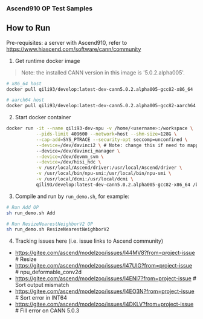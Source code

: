 ### Ascend910 OP Test Samples

## How to Run

Pre-requisites: a server with Ascend910, refer to https://www.hiascend.com/software/cann/community

1. Get runtime docker image

  > Note: the installed CANN version in this image is '5.0.2.alpha005'.

  ```bash
  # x86_64 host
  docker pull qili93/develop:latest-dev-cann5.0.2.alpha005-gcc82-x86_64

  # aarch64 host
  docker pull qili93/develop:latest-dev-cann5.0.2.alpha005-gcc82-aarch64
  ```

2. Start docker container

  ```bash
  docker run -it --name qili93-dev-npu -v /home/<username>:/workspace \
             --pids-limit 409600 --network=host --shm-size=128G \
             --cap-add=SYS_PTRACE --security-opt seccomp=unconfined \
             --device=/dev/davinci2 \ # Note: change this if need to mapping other device ID
             --device=/dev/davinci_manager \
             --device=/dev/devmm_svm \
             --device=/dev/hisi_hdc \
             -v /usr/local/Ascend/driver:/usr/local/Ascend/driver \
             -v /usr/local/bin/npu-smi:/usr/local/bin/npu-smi \
             -v /usr/local/dcmi:/usr/local/dcmi \
             qili93/develop:latest-dev-cann5.0.2.alpha005-gcc82-x86_64 /bin/bash
  ```

3. Compile and run by `run_demo.sh`, for example:

  ```bash
  # Run Add OP
  sh run_demo.sh Add

  # Run ResizeNearestNeighborV2 OP
  sh run_demo.sh ResizeNearestNeighborV2
  ```

4. Tracking issues here (i.e. issue links to Ascend community)

  - https://gitee.com/ascend/modelzoo/issues/I44MV8?from=project-issue # Resize
  - https://gitee.com/ascend/modelzoo/issues/I47UIG?from=project-issue # npu_deformable_conv2d
  - https://gitee.com/ascend/modelzoo/issues/I4ENI7?from=project-issue # Sort output mismatch
  - https://gitee.com/ascend/modelzoo/issues/I4EO3N?from=project-issue # Sort error in INT64
  - https://gitee.com/ascend/modelzoo/issues/I4DKLV?from=project-issue # Fill error on CANN 5.0.3

